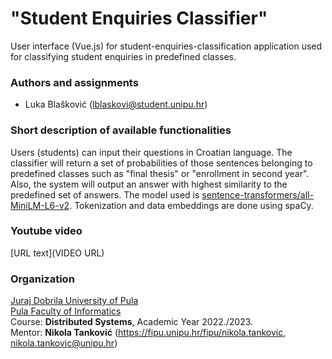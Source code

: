 # "Student Enquiries Classifier"

User interface (Vue.js) for student-enquiries-classification application used for classifying student enquiries in predefined classes.

### Authors and assignments

-   Luka Blašković (lblaskovi@student.unipu.hr)

### Short description of available functionalities
Users (students) can input their questions in Croatian language. The classifier will return a set of probabilities of those sentences belonging to predefined classes such as "final thesis" or "enrollment in second year". Also, the system will output an answer with highest similarity to the predefined set of answers. The model used is [sentence-transformers/all-MiniLM-L6-v2](https://huggingface.co/sentence-transformers/all-MiniLM-L6-v2). Tokenization and data embeddings are done using spaCy.  
   

### Youtube video

[URL text](VIDEO URL)

### Organization

[Juraj Dobrila University of Pula](http://www.unipu.hr/)  
[Pula Faculty of Informatics](https://fipu.unipu.hr/)  
Course: **Distributed Systems**, Academic Year 2022./2023.  
Mentor: **Nikola Tanković** (https://fipu.unipu.hr/fipu/nikola.tankovic, nikola.tankovic@unipu.hr)
